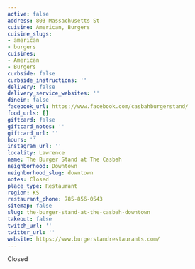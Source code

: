 ```yaml
---
active: false
address: 803 Massachusetts St
cuisine: American, Burgers
cuisine_slugs:
- american
- burgers
cuisines:
- American
- Burgers
curbside: false
curbside_instructions: ''
delivery: false
delivery_service_websites: ''
dinein: false
facebook_url: https://www.facebook.com/casbahburgerstand/
food_urls: []
giftcard: false
giftcard_notes: ''
giftcard_url: ''
hours: ''
instagram_url: ''
locality: Lawrence
name: The Burger Stand at The Casbah
neighborhood: Downtown
neighborhood_slug: downtown
notes: Closed
place_type: Restaurant
region: KS
restaurant_phone: 785-856-0543
sitemap: false
slug: the-burger-stand-at-the-casbah-downtown
takeout: false
twitch_url: ''
twitter_url: ''
website: https://www.burgerstandrestaurants.com/
---
```


Closed